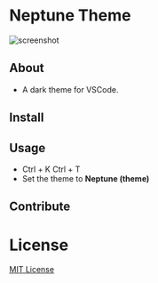 # Neptune Theme

![screenshot](https://user-images.githubusercontent.com/95512568/146673040-573f1798-f2e9-4bf1-a2ec-e9762ebe8d5d.png)

## About
- A dark theme for VSCode.
## Install

## Usage
- Ctrl + K Ctrl + T
- Set the theme to **Neptune (theme)**
## Contribute

# License
[MIT License](./LICENSE)